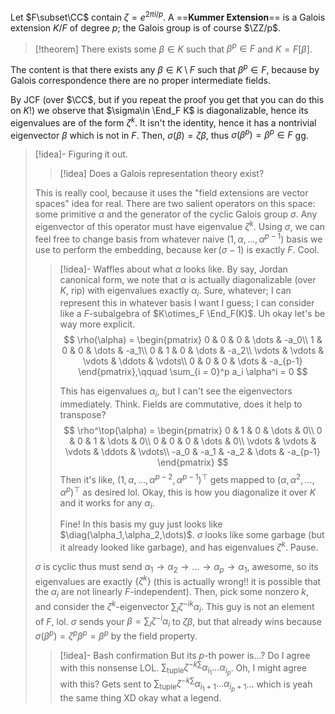 Let $F\subset\CC$ contain $\zeta = e^{2\pi i / p}$. A ==**Kummer Extension**== is a Galois extension $K/F$ of degree $p$; the Galois group is of course $\ZZ/p$.

>[!theorem]
>There exists some $\beta \in K$ such that $\beta^p\in F$ and $K = F[\beta]$.

The content is that there exists any $\beta\in K\setminus F$ such that $\beta^p \in F$, because by Galois correspondence there are no proper intermediate fields.

By JCF (over $\CC$, but if you repeat the proof you get that you can do this on $K$!) we observe that $\sigma\in \End_F K$ is diagonalizable, hence its eigenvalues are of the form $\zeta^k$. It isn't the identity, hence it has a nontrivial eigenvector $\beta$ which is not in $F$. Then, $\sigma(\beta) = \zeta\beta$, thus $\sigma(\beta^p) = \beta^p\in F$ gg.


>[!idea]- Figuring it out.
>>[!idea]
>>Does a Galois representation theory exist?
>
> This is really cool, because it uses the "field extensions are vector spaces" idea for real. There are two salient operators on this space: some primitive $\alpha$ and the generator of the cyclic Galois group $\sigma$. Any eigenvector of this operator must have eigenvalue $\zeta^k$. Using $\sigma$, we can feel free to change basis from whatever naive $(1,\alpha,\dots, \alpha^{p-1})$ basis we use to perform the embedding, because $\ker (\sigma - 1)$ is exactly $F$. Cool.
> 
>>[!idea]- Waffles about what $\alpha$ looks like.
>>By say, Jordan canonical form, we note that $\alpha$ is actually diagonalizable (over $K$, rip) with eigenvalues exactly $\alpha_i$. Sure, whatever; I can represent this in whatever basis I want I guess; I can consider like a $F$-subalgebra of $K\otimes_F \End_F(K)$. Uh okay let's be way more explicit.
>> $$
>> \rho(\alpha) = \begin{pmatrix}
>> 0 & 0 & 0 & \dots & -a_0\\
>> 1 & 0 & 0 & \dots & -a_1\\
>> 0 & 1 & 0 & \dots & -a_2\\
>> \vdots & \vdots & \vdots & \ddots & \vdots\\
>> 0 & 0 & 0 & \dots & -a_{p-1}
>> \end{pmatrix},\qquad \sum_{i = 0}^p a_i \alpha^i = 0
>> $$
>> 
>> This has eigenvalues $\alpha_i$, but I can't see the eigenvectors immediately. Think. Fields are commutative, does it help to transpose?
>> $$
>> \rho^\top(\alpha) = \begin{pmatrix}
>> 0 & 1 & 0 & \dots & 0\\
>> 0 & 0 & 1 & \dots & 0\\
>> 0 & 0 & 0 & \dots & 0\\
>> \vdots & \vdots & \vdots & \ddots & \vdots\\
>> -a_0 & -a_1 & -a_2 & \dots & -a_{p-1}
>> \end{pmatrix}
>> $$
>> Then it's like, $\left(1, \alpha,\dots, \alpha^{p-2}, \alpha^{p-1}\right)^\top$ gets mapped to $(\alpha,\alpha^2,\dots, \alpha^p)^\top$ as desired lol. Okay, this is how you diagonalize it over $K$ and it works for any $\alpha_i$.
>> 
>> Fine! In this basis my guy just looks like $\diag(\alpha_1,\alpha_2,\dots)$. $\sigma$ looks like some garbage (but it already looked like garbage), and has eigenvalues $\zeta^k$. Pause.
> 
> $\sigma$ is cyclic thus must send $\alpha_1\to \alpha_2\to \dots \to \alpha_p\to \alpha_1$, awesome, so its eigenvalues are exactly $\{\zeta^k\}$ (this is actually wrong!! it is possible that the $\alpha_i$ are not linearly $F$-independent). Then, pick some nonzero $k$, and consider the $\zeta^k$-eigenvector $\sum_i \zeta^{-ik} \alpha_i$. This guy is not an element of $F$, lol. $\sigma$ sends your $\beta = \sum_i \zeta^{-i}\alpha_i$ to $\zeta \beta$, but that already wins because $\sigma(\beta^p) = \zeta^p \beta^p = \beta^p$ by the field property.
> 
>>[!idea]- Bash confirmation
>But its $p$-th power is...? Do I agree with this nonsense LOL. $\sum_{\text{tuple}} \zeta^{-k\sum} \alpha_{i_1}\dots \alpha_{i_p}$. Oh, I might agree with this? Gets sent to $\sum_{\text{tuple}} \zeta^{-k \sum} \alpha_{i_1 + 1}\dots \alpha_{i_p + 1}$... which is yeah the same thing XD okay what a legend.
> 
>